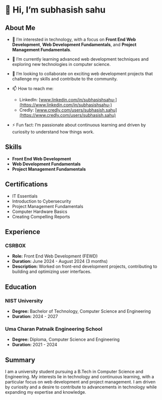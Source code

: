 # 👋 Hi, I’m subhasish sahu

## About Me
- 👀 I’m interested in technology, with a focus on **Front End Web Development**, **Web Development Fundamentals**, and **Project Management Fundamentals**.
- 🌱 I’m currently learning advanced web development techniques and exploring new technologies in computer science.
- 💞️ I’m looking to collaborate on exciting web development projects that challenge my skills and contribute to the community.
- 📫 How to reach me: 
  - LinkedIn: [www.linkedin.com/in/subhasishsahu-](https://www.linkedin.com/in/subhasishsahu-)
  - Credly: [www.credly.com/users/subhasish.sahu](https://www.credly.com/users/subhasish.sahu)
  
- ⚡ Fun fact: I’m passionate about continuous learning and driven by curiosity to understand how things work.

## Skills
- **Front End Web Development**
- **Web Development Fundamentals**
- **Project Management Fundamentals**

## Certifications
- IT Essentials
- Introduction to Cybersecurity
- Project Management Fundamentals
- Computer Hardware Basics
- Creating Compelling Reports

## Experience
### CSRBOX
- **Role:** Front End Web Development (FEWD)
- **Duration:** June 2024 - August 2024 (3 months)
- **Description:** Worked on front-end development projects, contributing to building and optimizing user interfaces.

## Education
### NIST University
- **Degree:** Bachelor of Technology, Computer Science and Engineering
- **Duration:** 2024 - 2027

### Uma Charan Patnaik Engineering School
- **Degree:** Diploma, Computer Science and Engineering
- **Duration:** 2021 - 2024

## Summary
I am a university student pursuing a B.Tech in Computer Science and Engineering. My interests lie in technology and continuous learning, with a particular focus on web development and project management. I am driven by curiosity and a desire to contribute to advancements in technology while expanding my expertise and knowledge.

<!---
subhasish-sahu-Git/subhasish-sahu-Git is a ✨ special ✨ repository because its `README.md` (this file) appears on your GitHub profile.
You can click the Preview link to take a look at your changes.
--->
